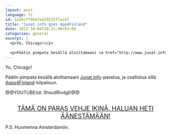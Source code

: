 ```yaml
---
layout: post
language: fi
id: 52dbcff8047ed29225ffac97
title: "Junat.info goes App4Finland"
date: 2012-10-04T20:21:00+03:00
categories: general
excerpt: |
  <p>Yo, Chicago!</p>
  
  <p>Päätin pimpata kesällä aloittamaani <a href="http://www.junat.info/">Junat.info</a>-pavelua, ja osallistua sillä <a href="http://apps4finland.fi/">Apps4Finland</a>-kilpailuun.</p>
---
```

<p>Yo, Chicago!</p>

<p>Päätin pimpata kesällä aloittamaani <a href="http://www.junat.info/">Junat.info</a>-pavelua, ja osallistua sillä <a href="http://apps4finland.fi/">Apps4Finland</a>-kilpailuun.</p>

@@YOUTUBE(id: 3hsudRivdgI)@@

<p style="margin-top: 30px; text-align: center;">
  <a style="font-size: 140%;" href="http://apps4finland.fi/2012/10/04/sovellus-junat-info/">TÄMÄ ON PARAS VEHJE IKINÄ. HALUAN HETI ÄÄNESTÄMÄÄN!</a>
</p>

<p>P.S. Huomenna Amsterdamiin.</p>